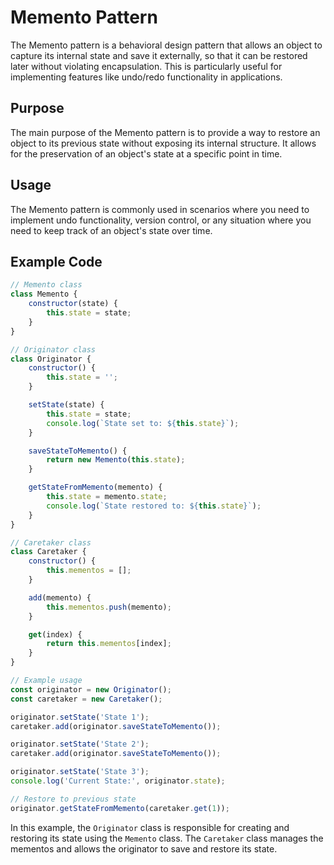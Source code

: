# Memento Pattern

The Memento pattern is a behavioral design pattern that allows an object to capture its internal state and save it externally, so that it can be restored later without violating encapsulation. This is particularly useful for implementing features like undo/redo functionality in applications.

## Purpose

The main purpose of the Memento pattern is to provide a way to restore an object to its previous state without exposing its internal structure. It allows for the preservation of an object's state at a specific point in time.

## Usage

The Memento pattern is commonly used in scenarios where you need to implement undo functionality, version control, or any situation where you need to keep track of an object's state over time.

## Example Code

```javascript
// Memento class
class Memento {
    constructor(state) {
        this.state = state;
    }
}

// Originator class
class Originator {
    constructor() {
        this.state = '';
    }

    setState(state) {
        this.state = state;
        console.log(`State set to: ${this.state}`);
    }

    saveStateToMemento() {
        return new Memento(this.state);
    }

    getStateFromMemento(memento) {
        this.state = memento.state;
        console.log(`State restored to: ${this.state}`);
    }
}

// Caretaker class
class Caretaker {
    constructor() {
        this.mementos = [];
    }

    add(memento) {
        this.mementos.push(memento);
    }

    get(index) {
        return this.mementos[index];
    }
}

// Example usage
const originator = new Originator();
const caretaker = new Caretaker();

originator.setState('State 1');
caretaker.add(originator.saveStateToMemento());

originator.setState('State 2');
caretaker.add(originator.saveStateToMemento());

originator.setState('State 3');
console.log('Current State:', originator.state);

// Restore to previous state
originator.getStateFromMemento(caretaker.get(1));
```

In this example, the `Originator` class is responsible for creating and restoring its state using the `Memento` class. The `Caretaker` class manages the mementos and allows the originator to save and restore its state.